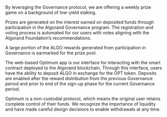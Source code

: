By leveraging the Governance protocol, we are offering a weekly prize game on a background of low-yield staking.

Prizes are generated on the interest earned on deposited funds through participation in the Algorand Governance program. The registration and voting process is automated for our users with votes aligning with the Algorand Foundation’s recommendations.

A large portion of the ALGO rewards generated from participation in Governance is earmarked for the prize pool.

The web-based Optimum app is our interface for interacting with the smart contract deployed to the Algorand blockchain. Through this interface, users have the ability to deposit ALGO in exchange for the OPT token. Deposits are enabled after the reward distribution from the previous Governance period and prior to end of the sign-up phase for the current Governance period.

Optimum is a non-custodial protocol, which means the original user retains complete control of their funds. We recognize the importance of liquidity and have made careful design decisions to enable withdrawals at any time.
